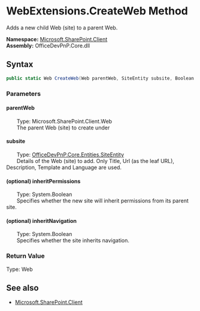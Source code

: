# WebExtensions.CreateWeb Method  
Adds a new child Web (site) to a parent Web.  

**Namespace:** [Microsoft.SharePoint.Client](Microsoft.SharePoint.Client.md)  
**Assembly:** OfficeDevPnP.Core.dll  
## Syntax
```C#
public static Web CreateWeb(Web parentWeb, SiteEntity subsite, Boolean inheritPermissions, Boolean inheritNavigation)
```
### Parameters
#### parentWeb  
&emsp;&emsp;Type: Microsoft.SharePoint.Client.Web  
&emsp;&emsp;The parent Web (site) to create under  

#### subsite  
&emsp;&emsp;Type: [OfficeDevPnP.Core.Entities.SiteEntity](OfficeDevPnP.Core.Entities.SiteEntity.md)  
&emsp;&emsp;Details of the Web (site) to add. Only Title, Url (as the leaf URL), Description, Template and Language are used.  

#### (optional) inheritPermissions  
&emsp;&emsp;Type: System.Boolean  
&emsp;&emsp;Specifies whether the new site will inherit permissions from its parent site.  

#### (optional) inheritNavigation  
&emsp;&emsp;Type: System.Boolean  
&emsp;&emsp;Specifies whether the site inherits navigation.  

### Return Value
Type: Web  


## See also
- [Microsoft.SharePoint.Client](Microsoft.SharePoint.Client.md)
